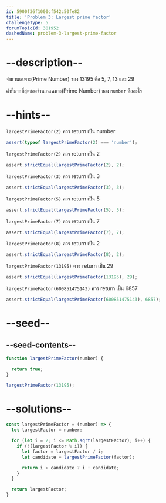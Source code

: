 ```yaml
---
id: 5900f36f1000cf542c50fe82
title: 'Problem 3: Largest prime factor'
challengeType: 5
forumTopicId: 301952
dashedName: problem-3-largest-prime-factor
---
```


# --description--

จำนวนเฉพาะ(Prime Number) ของ 13195 คือ 5, 7, 13 และ 29

ค่าที่มากที่สุดชองจำนวนเฉพาะ(Prime Number) ของ `number` คืออะไร

# --hints--

`largestPrimeFactor(2)` ควร return เป็น number

```js
assert(typeof largestPrimeFactor(2) === 'number');
```

`largestPrimeFactor(2)` ควร return เป็น 2

```js
assert.strictEqual(largestPrimeFactor(2), 2);
```

`largestPrimeFactor(3)` ควร return เป็น 3

```js
assert.strictEqual(largestPrimeFactor(3), 3);
```

`largestPrimeFactor(5)` ควร return เป็น 5

```js
assert.strictEqual(largestPrimeFactor(5), 5);
```

`largestPrimeFactor(7)` ควร return เป็น 7

```js
assert.strictEqual(largestPrimeFactor(7), 7);
```

`largestPrimeFactor(8)` ควร return เป็น 2

```js
assert.strictEqual(largestPrimeFactor(8), 2);
```

`largestPrimeFactor(13195)` ควร return เป็น 29

```js
assert.strictEqual(largestPrimeFactor(13195), 29);
```

`largestPrimeFactor(600851475143)` ควร return เป็น 6857

```js
assert.strictEqual(largestPrimeFactor(600851475143), 6857);
```

# --seed--

## --seed-contents--

```js
function largestPrimeFactor(number) {

  return true;
}

largestPrimeFactor(13195);
```

# --solutions--

```js
const largestPrimeFactor = (number) => {
  let largestFactor = number;

  for (let i = 2; i <= Math.sqrt(largestFactor); i++) {
    if (!(largestFactor % i)) {
      let factor = largestFactor / i;
      let candidate = largestPrimeFactor(factor);

      return i > candidate ? i : candidate;
    }
  }

  return largestFactor;
}
```
